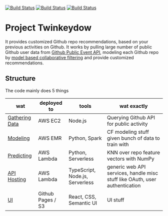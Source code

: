 [![Build Status](https://img.shields.io/circleci/project/gh/max0ne/twinkeydow/master.svg
)](https://circleci.com/gh/max0ne/twinkeydow/tree/master)
[![Build Status](https://img.shields.io/circleci/project/gh/max0ne/twinkeydow/dev.svg
)](https://circleci.com/gh/max0ne/twinkeydow/tree/dev)
[![Build Status](https://img.shields.io/circleci/project/gh/max0ne/twinkeydow.svg
)](https://circleci.com/gh/max0ne/twinkeydow)

# Project Twinkeydow

It provides customized Github repo recommendations, based on your previous activities on Github. It works by pulling large number of public Github user data from [Github Public Event API](https://developer.github.com/v3/activity/events/), modeling each Github repo by [model based collaborative filtering](https://en.wikipedia.org/wiki/Collaborative_filtering#Model-based) and provide customized recommendations.

## Structure

The code mainly does 5 things

| wat | deployed to | tools | wat exactly |
| - |-|-|-|
| [Gathering Data](./github_repo_puller) | AWS EC2 | Node.js | Querying Github API for public activity |
| [Modeling](./als_thing/compute_feature_vector.ipynb) | AWS EMR | Python, Spark | CF modeling stuff given bunch of data to train with |
| [Predicting](./api/sim_repo) | AWS Lambda | Python, Serverless | KNN over repo feature vectors with NumPy |
| [API Hosting](./api/node) | AWS Lambda | TypeScript, Node.js, Serverless | generic web API services, handle misc stuff like OAuth, user authentication |
| [UI](./front) | Github Pages / S3 | React, CSS, Semantic UI | UI stuff |
